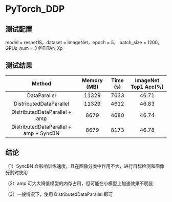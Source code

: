 # PyTorch_DDP

## 测试配置

model = resnet18，dataset = ImageNet，epoch = 5， batch_size = 1200，GPUs_num = 3 @TITAN Xp

## 测试结果

|                 Method                 | Memory (MB) | Time (s) | ImageNet Top1 Acc(%) |
| :------------------------------------: | :---------: | :------: | :------------------: |
|              DataParallel              |    11329    |   7633   |        46.71         |
|        DistributedDataParallel         |    11329    |   4612   |        46.83         |
|     DistributedDataParallel + amp      |    8679     |   4680   |        46.74         |
| DistributedDataParallel + amp + SyncBN |    8679     |   8173   |        46.78         |

## 结论

（1）SyncBN 会影响训练速度，且在图像分类中作用不大，进行目标检测和图像分割时使用

（2）amp 可大大降低模型的内存占用，但可能在小模型上加速效果不明显

（3）一般情况下，使用 DistributedDataParallel 即可



